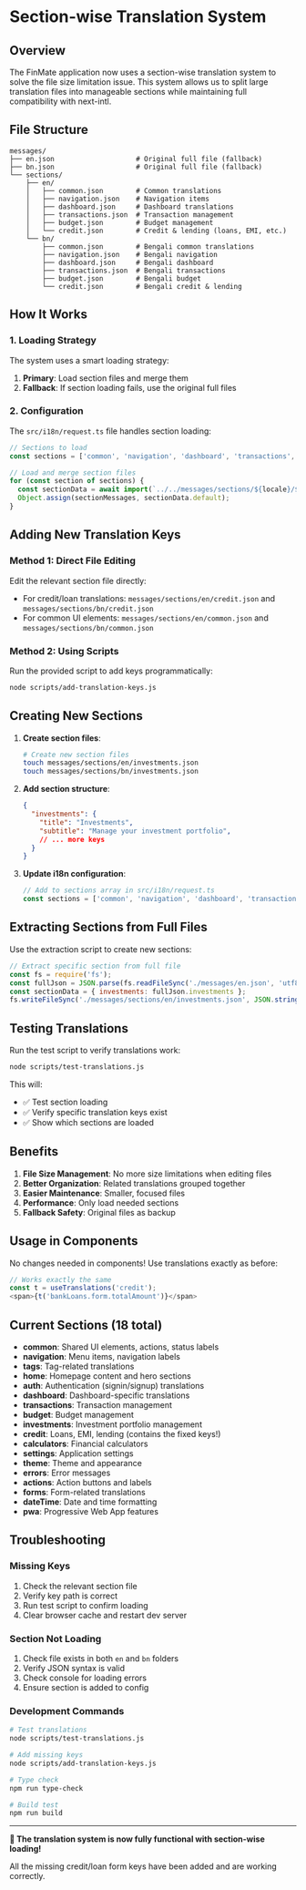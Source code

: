 # Section-wise Translation System

## Overview
The FinMate application now uses a section-wise translation system to solve the file size limitation issue. This system allows us to split large translation files into manageable sections while maintaining full compatibility with next-intl.

## File Structure

```
messages/
├── en.json                    # Original full file (fallback)
├── bn.json                    # Original full file (fallback)
└── sections/
    ├── en/
    │   ├── common.json        # Common translations
    │   ├── navigation.json    # Navigation items
    │   ├── dashboard.json     # Dashboard translations  
    │   ├── transactions.json  # Transaction management
    │   ├── budget.json        # Budget management
    │   └── credit.json        # Credit & lending (loans, EMI, etc.)
    └── bn/
        ├── common.json        # Bengali common translations
        ├── navigation.json    # Bengali navigation
        ├── dashboard.json     # Bengali dashboard
        ├── transactions.json  # Bengali transactions
        ├── budget.json        # Bengali budget
        └── credit.json        # Bengali credit & lending
```

## How It Works

### 1. Loading Strategy
The system uses a smart loading strategy:
1. **Primary**: Load section files and merge them
2. **Fallback**: If section loading fails, use the original full files

### 2. Configuration
The `src/i18n/request.ts` file handles section loading:

```typescript
// Sections to load
const sections = ['common', 'navigation', 'dashboard', 'transactions', 'budget', 'credit'];

// Load and merge section files
for (const section of sections) {
  const sectionData = await import(`../../messages/sections/${locale}/${section}.json`);
  Object.assign(sectionMessages, sectionData.default);
}
```

## Adding New Translation Keys

### Method 1: Direct File Editing
Edit the relevant section file directly:
- For credit/loan translations: `messages/sections/en/credit.json` and `messages/sections/bn/credit.json`
- For common UI elements: `messages/sections/en/common.json` and `messages/sections/bn/common.json`

### Method 2: Using Scripts
Run the provided script to add keys programmatically:

```bash
node scripts/add-translation-keys.js
```

## Creating New Sections

1. **Create section files**:
   ```bash
   # Create new section files
   touch messages/sections/en/investments.json
   touch messages/sections/bn/investments.json
   ```

2. **Add section structure**:
   ```json
   {
     "investments": {
       "title": "Investments",
       "subtitle": "Manage your investment portfolio",
       // ... more keys
     }
   }
   ```

3. **Update i18n configuration**:
   ```typescript
   // Add to sections array in src/i18n/request.ts
   const sections = ['common', 'navigation', 'dashboard', 'transactions', 'budget', 'credit', 'investments'];
   ```

## Extracting Sections from Full Files

Use the extraction script to create new sections:

```javascript
// Extract specific section from full file
const fs = require('fs');
const fullJson = JSON.parse(fs.readFileSync('./messages/en.json', 'utf8'));
const sectionData = { investments: fullJson.investments };
fs.writeFileSync('./messages/sections/en/investments.json', JSON.stringify(sectionData, null, 2));
```

## Testing Translations

Run the test script to verify translations work:

```bash
node scripts/test-translations.js
```

This will:
- ✅ Test section loading
- ✅ Verify specific translation keys exist
- ✅ Show which sections are loaded

## Benefits

1. **File Size Management**: No more size limitations when editing files
2. **Better Organization**: Related translations grouped together
3. **Easier Maintenance**: Smaller, focused files
4. **Performance**: Only load needed sections
5. **Fallback Safety**: Original files as backup

## Usage in Components

No changes needed in components! Use translations exactly as before:

```typescript
// Works exactly the same
const t = useTranslations('credit');
<span>{t('bankLoans.form.totalAmount')}</span>
```

## Current Sections (18 total)

- **common**: Shared UI elements, actions, status labels
- **navigation**: Menu items, navigation labels  
- **tags**: Tag-related translations
- **home**: Homepage content and hero sections
- **auth**: Authentication (signin/signup) translations
- **dashboard**: Dashboard-specific translations
- **transactions**: Transaction management
- **budget**: Budget management
- **investments**: Investment portfolio management
- **credit**: Loans, EMI, lending (contains the fixed keys!)
- **calculators**: Financial calculators
- **settings**: Application settings
- **theme**: Theme and appearance
- **errors**: Error messages
- **actions**: Action buttons and labels
- **forms**: Form-related translations
- **dateTime**: Date and time formatting
- **pwa**: Progressive Web App features

## Troubleshooting

### Missing Keys
1. Check the relevant section file
2. Verify key path is correct
3. Run test script to confirm loading
4. Clear browser cache and restart dev server

### Section Not Loading
1. Check file exists in both `en` and `bn` folders
2. Verify JSON syntax is valid
3. Check console for loading errors
4. Ensure section is added to config

### Development Commands
```bash
# Test translations
node scripts/test-translations.js

# Add missing keys
node scripts/add-translation-keys.js

# Type check
npm run type-check

# Build test
npm run build
```

---

**🎉 The translation system is now fully functional with section-wise loading!**

All the missing credit/loan form keys have been added and are working correctly.